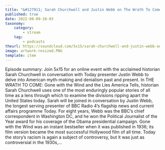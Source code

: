 ```yaml
---
title: "&#127911; Sarah Churchwell and Justin Webb on The Wrath To Come"
published: true
date: 2022-08-09-16-03
taxonomy:
    category:
        - stream
    tag:
        - podcasts
theurl: https://soundcloud.com/5x15/sarah-churchwell-and-justin-webb-on-the-wrath-to-come
image: artwork-resized.PNG
template: item
---
```


Episode summary: Join 5x15 for an online event with the acclaimed historian Sarah Churchwell in conversation with Today presenter Justin Webb to delve into American myth-making and denialism past and present. In THE WRATH TO COME: Gone with the Wind and the Lies America Tells, historian Sarah Churchwell uses one of the most enduringly popular stories of all time as a lens through which to examine the divisions ripping apart the United States today. Sarah will be joined in conversation by Justin Webb, the longest serving presenter of BBC Radio 4&rsquo;s flagship news and current affairs programme Today. For eight years, Webb was the BBC&rsquo;s chief correspondent in Washington DC, and he won the Political Journalist of the Year award for his coverage of the Obama presidential campaign. Gone with the Wind was an instant bestseller when it was published in 1936; its film version became the most successful Hollywood film of all time. Today the story&rsquo;s racism is again a subject of controversy, but it was just as controversial in the 1930s,&hellip;
